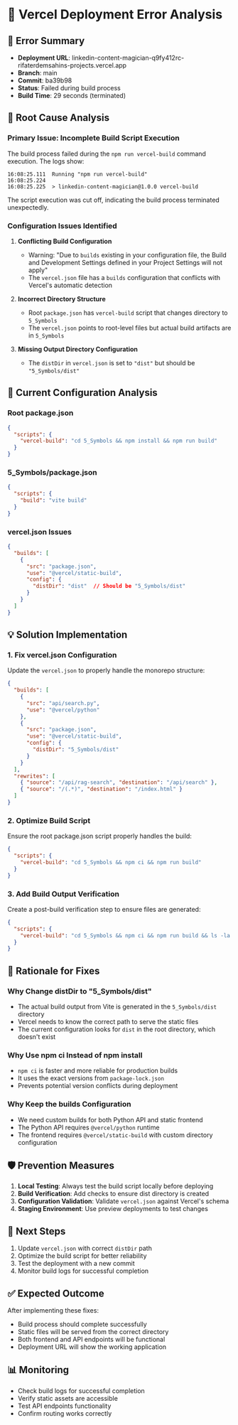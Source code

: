 # 🚨 Vercel Deployment Error Analysis

## 📝 Error Summary

*   **Deployment URL**: linkedin-content-magician-q9fy412rc-rifaterdemsahins-projects.vercel.app
*   **Branch**: main
*   **Commit**: ba39b98
*   **Status**: Failed during build process
*   **Build Time**: 29 seconds (terminated)

## 🧐 Root Cause Analysis

### Primary Issue: Incomplete Build Script Execution

The build process failed during the `npm run vercel-build` command execution. The logs show:

    16:08:25.111  Running "npm run vercel-build"
    16:08:25.224  
    16:08:25.225  > linkedin-content-magician@1.0.0 vercel-build

The script execution was cut off, indicating the build process terminated unexpectedly.

### Configuration Issues Identified

1.  **Conflicting Build Configuration**
    *   Warning: "Due to `builds` existing in your configuration file, the Build and Development Settings defined in your Project Settings will not apply"
    *   The `vercel.json` file has a `builds` configuration that conflicts with Vercel's automatic detection

2.  **Incorrect Directory Structure**
    *   Root `package.json` has `vercel-build` script that changes directory to `5_Symbols`
    *   The `vercel.json` points to root-level files but actual build artifacts are in `5_Symbols`

3.  **Missing Output Directory Configuration**
    *   The `distDir` in `vercel.json` is set to `"dist"` but should be `"5_Symbols/dist"`

## 🔬 Current Configuration Analysis

### Root package.json

```json
{
  "scripts": {
    "vercel-build": "cd 5_Symbols && npm install && npm run build"
  }
}
```

### 5_Symbols/package.json

```json
{
  "scripts": {
    "build": "vite build"
  }
}
```

### vercel.json Issues

```json
{
  "builds": [
    {
      "src": "package.json",
      "use": "@vercel/static-build",
      "config": {
        "distDir": "dist"  // Should be "5_Symbols/dist"
      }
    }
  ]
}
```

## 💡 Solution Implementation

### 1. Fix vercel.json Configuration

Update the `vercel.json` to properly handle the monorepo structure:

```json
{
  "builds": [
    {
      "src": "api/search.py",
      "use": "@vercel/python"
    },
    {
      "src": "package.json",
      "use": "@vercel/static-build",
      "config": {
        "distDir": "5_Symbols/dist"
      }
    }
  ],
  "rewrites": [
    { "source": "/api/rag-search", "destination": "/api/search" },
    { "source": "/(.*)", "destination": "/index.html" }
  ]
}
```

### 2. Optimize Build Script

Ensure the root package.json script properly handles the build:

```json
{
  "scripts": {
    "vercel-build": "cd 5_Symbols && npm ci && npm run build"
  }
}
```

### 3. Add Build Output Verification

Create a post-build verification step to ensure files are generated:

```json
{
  "scripts": {
    "vercel-build": "cd 5_Symbols && npm ci && npm run build && ls -la dist/"
  }
}
```

## 🤔 Rationale for Fixes

### Why Change distDir to "5_Symbols/dist"

*   The actual build output from Vite is generated in the `5_Symbols/dist` directory
*   Vercel needs to know the correct path to serve the static files
*   The current configuration looks for `dist` in the root directory, which doesn't exist

### Why Use npm ci Instead of npm install

*   `npm ci` is faster and more reliable for production builds
*   It uses the exact versions from `package-lock.json`
*   Prevents potential version conflicts during deployment

### Why Keep the builds Configuration

*   We need custom builds for both Python API and static frontend
*   The Python API requires `@vercel/python` runtime
*   The frontend requires `@vercel/static-build` with custom directory configuration

## 🛡️ Prevention Measures

1.  **Local Testing**: Always test the build script locally before deploying
2.  **Build Verification**: Add checks to ensure dist directory is created
3.  **Configuration Validation**: Validate `vercel.json` against Vercel's schema
4.  **Staging Environment**: Use preview deployments to test changes

## 🎯 Next Steps

1.  Update `vercel.json` with correct `distDir` path
2.  Optimize the build script for better reliability
3.  Test the deployment with a new commit
4.  Monitor build logs for successful completion

## ✅ Expected Outcome

After implementing these fixes:

*   Build process should complete successfully
*   Static files will be served from the correct directory
*   Both frontend and API endpoints will be functional
*   Deployment URL will show the working application

## 📊 Monitoring

*   Check build logs for successful completion
*   Verify static assets are accessible
*   Test API endpoints functionality
*   Confirm routing works correctly
